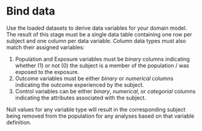 # Bind data

Use the loaded datasets to derive data variables for your domain model. The result of this stage must be a single data table containing one row per subject and one column per data variable. Column data types must also match their assigned variables:

1. Population and Exposure variables must be _binary_ columns indicating whether (1) or not (0) the subject is a member of the population / was exposed to the exposure.
2. Outcome variables must be either _binary_ or _numerical_ columns indicating the outcome experienced by the subject.
3. Control variables can be either _binary_, _numerical_, or _categorial_ columns indicating the attributes associated with the subject.

Null values for any variable type will result in the corresponding subject being removed from the population for any analyses based on that variable definition.
